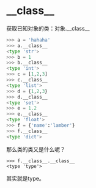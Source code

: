 # \_\_class\_\_

获取已知对象的类：对象.\_\_class\_\_

```python
>>> a = 'hahaha'
>>> a.__class__
<type 'str'>
>>> b = 1
>>> b.__class__
<type 'int'>
>>> c = [1,2,3]
>>> c.__class__
<type 'list'>
>>> d = {1,2,3}
>>> d.__class__
<type 'set'>
>>> e = 1.2
>>> e.__class__
<type 'float'>
>>> f = {'name':'lamber'}
>>> f.__class__
<type 'dict'>
```

那么类的类又是什么呢？

```
>>> f.__class__.__class__
<type 'type'>
```

其实就是type。


